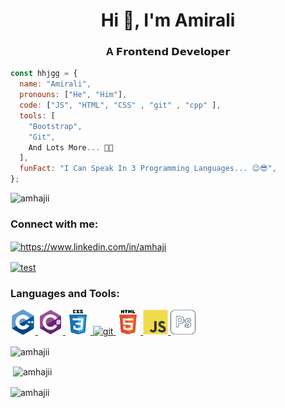 





<h1 align="center">Hi 👋, I'm Amirali</h1>
<h3 align="center">A 𝗙𝗿𝗼𝗻𝘁𝗲𝗻𝗱 𝗗𝗲𝘃𝗲𝗹𝗼𝗽𝗲𝗿 </h3>


```javascript
const hhjgg = {
  name: "Amirali",
  pronouns: ["He", "Him"],
  code: ["JS", "HTML", "CSS" , "git" , "cpp" ],
  tools: [
    "Bootstrap",
    "Git",
    And Lots More... 🐱‍💻
  ],
  funFact: "I Can Speak In 3 Programming Languages... 😉😎",
};
```

<p align="left"> <img src="https://komarev.com/ghpvc/?username=amhajii&label=Profile%20views&color=0e75b6&style=flat" alt="amhajii" /> </p>

<!-- <p align="left"> <a href="https://github.com/ryo-ma/github-profile-trophy"><img src="https://github-profile-trophy.vercel.app/?username=amhajii" alt="amhajii" /></a> </p> -->


<h3 align="left">Connect with me:</h3>
<p align="left">
  
<!-- <a href="https://dev.to/test" target="blank"><img align="center" src="https://raw.githubusercontent.com/rahuldkjain/github-profile-readme-generator/master/src/images/icons/Social/devto.svg" alt="test" height="30" width="40" /></a>
<a href="https://twitter.com/test" target="blank"><img align="center" src="https://raw.githubusercontent.com/rahuldkjain/github-profile-readme-generator/master/src/images/icons/Social/twitter.svg" alt="test" height="30" width="40" /></a> -->
  
<a href="https://linkedin.com/in/https://www.linkedin.com/in/amhajii" target="blank"><img align="center" src="https://raw.githubusercontent.com/rahuldkjain/github-profile-readme-generator/master/src/images/icons/Social/linked-in-alt.svg" alt="https://www.linkedin.com/in/amhaji" height="30" width="40" /></a>


<a href="https://github.com/amhajii" target="blank"><img align="center" src="https://raw.githubusercontent.com/rahuldkjain/github-profile-readme-generator/master/src/images/icons/Social/stack-overflow.svg" alt="test" height="30" width="40" /></a>
<!--<a href="https://fb.com/test" target="blank"><img align="center" src="https://raw.githubusercontent.com/rahuldkjain/github-profile-readme-generator/master/src/images/icons/Social/facebook.svg" alt="test" height="30" width="40" /></a>
<a href="https://instagram.com/test" target="blank"><img align="center" src="https://raw.githubusercontent.com/rahuldkjain/github-profile-readme-generator/master/src/images/icons/Social/instagram.svg" alt="test" height="30" width="40" /></a>
<a href="https://dribbble.com/test" target="blank"><img align="center" src="https://raw.githubusercontent.com/rahuldkjain/github-profile-readme-generator/master/src/images/icons/Social/dribbble.svg" alt="test" height="30" width="40" /></a>
<a href="https://www.behance.net/test" target="blank"><img align="center" src="https://raw.githubusercontent.com/rahuldkjain/github-profile-readme-generator/master/src/images/icons/Social/behance.svg" alt="test" height="30" width="40" /></a>
<a href="https://www.youtube.com/c/test" target="blank"><img align="center" src="https://raw.githubusercontent.com/rahuldkjain/github-profile-readme-generator/master/src/images/icons/Social/youtube.svg" alt="test" height="30" width="40" /></a> -->
</p>

<h3 align="left">Languages and Tools:</h3>





<p align="left"> <a href="https://www.w3schools.com/cpp/" target="_blank" rel="noreferrer"> <img src="https://raw.githubusercontent.com/devicons/devicon/master/icons/cplusplus/cplusplus-original.svg" alt="cplusplus" width="40" height="40"/> </a> <a href="https://www.w3schools.com/cs/" target="_blank" rel="noreferrer"> <img src="https://raw.githubusercontent.com/devicons/devicon/master/icons/csharp/csharp-original.svg" alt="csharp" width="40" height="40"/> </a> <a href="https://www.w3schools.com/css/" target="_blank" rel="noreferrer"> <img src="https://raw.githubusercontent.com/devicons/devicon/master/icons/css3/css3-original-wordmark.svg" alt="css3" width="40" height="40"/> </a> <a href="https://git-scm.com/" target="_blank" rel="noreferrer"> <img src="https://www.vectorlogo.zone/logos/git-scm/git-scm-icon.svg" alt="git" width="40" height="40"/> </a> <a href="https://www.w3.org/html/" target="_blank" rel="noreferrer"> <img src="https://raw.githubusercontent.com/devicons/devicon/master/icons/html5/html5-original-wordmark.svg" alt="html5" width="40" height="40"/> </a> <a href="https://developer.mozilla.org/en-US/docs/Web/JavaScript" target="_blank" rel="noreferrer"> <img src="https://raw.githubusercontent.com/devicons/devicon/master/icons/javascript/javascript-original.svg" alt="javascript" width="40" height="40"/> </a> <a href="https://www.photoshop.com/en" target="_blank" rel="noreferrer"> <img src="https://raw.githubusercontent.com/devicons/devicon/master/icons/photoshop/photoshop-line.svg" alt="photoshop" width="40" height="40"/> </a> </p>

<p><img align="center" src="https://github-readme-stats.vercel.app/api/top-langs?username=amhajii&show_icons=true&locale=en&layout=compact" alt="amhajii" /></p>

<p>&nbsp;<img align="center" src="https://github-readme-stats.vercel.app/api?username=amhajii&show_icons=true&locale=en" alt="amhajii" /></p>

<p><img align="center" src="https://github-readme-streak-stats.herokuapp.com/?user=amhajii&" alt="amhajii" /></p>

